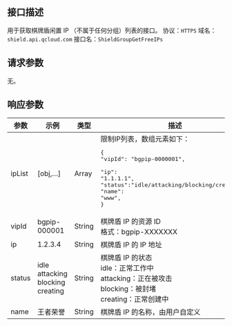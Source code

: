 ## 接口描述
用于获取棋牌盾闲置 IP （不属于任何分组）列表的接口。
协议：`HTTPS`
域名：`shield.api.qcloud.com`
接口名：`ShieldGroupGetFreeIPs`

## 请求参数
无。

## 响应参数

| 参数 | 示例 | 类型 | 描述 |
| --------- | ----------- | ------- | ------------------ |
| ipList  | [obj,…] | Array | 限制IP列表，数组元素如下：<pre>{</br>"vipId": "bgpip-0000001", </br>"ip": "1.1.1.1",</br>"status":"idle/attacking/blocking/creating",</br>"name": "www",</br>}</pre> |
| vipId  | bgpip-000001  | String | 棋牌盾 IP 的资源 ID</br>格式：bgpip-XXXXXXX |
| ip | 1.2.3.4  | String | 棋牌盾 IP 的 IP 地址 |
| status | idle</br>attacking</br>blocking</br>creating | String | 棋牌盾 IP 的状态</br>idle：正常工作中</br>attacking：正在被攻击</br>blocking：被封堵</br>creating：正常创建中 |
| name   | 王者荣誉 | String | 棋牌盾 IP 的名称，由用户自定义 |